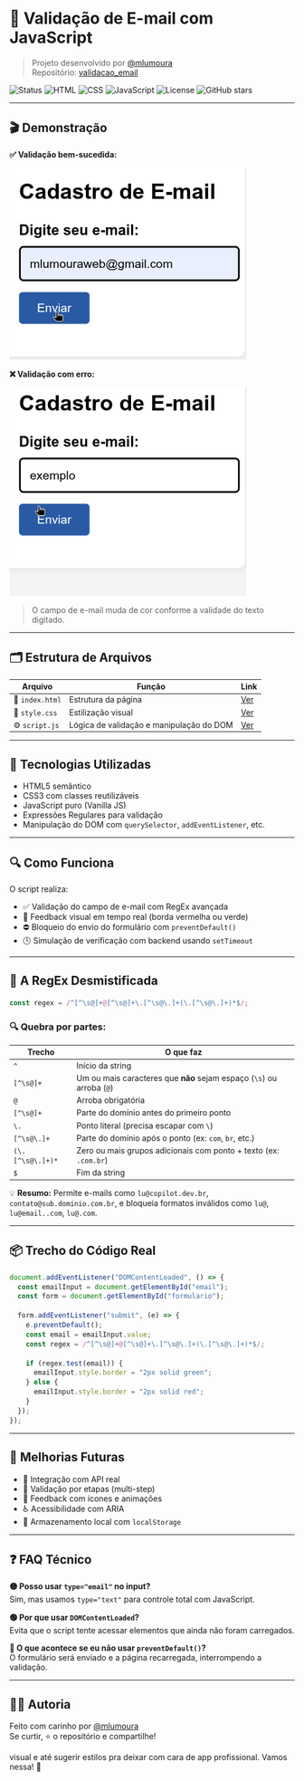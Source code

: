 # 📧 Validação de E-mail com JavaScript

> Projeto desenvolvido por [@mlumoura](https://github.com/mlumoura)  
> Repositório: [validacao_email](https://github.com/mlumoura/validacao_email)

![Status](https://img.shields.io/badge/status-em%20desenvolvimento-yellow)
![HTML](https://img.shields.io/badge/HTML5-%23E34F26.svg?&logo=html5&logoColor=white)
![CSS](https://img.shields.io/badge/CSS3-%231572B6.svg?&logo=css3&logoColor=white)
![JavaScript](https://img.shields.io/badge/JavaScript-%23F7DF1E.svg?&logo=javascript&logoColor=black)
![License](https://img.shields.io/github/license/mlumoura/validacao_email)
![GitHub stars](https://img.shields.io/github/stars/mlumoura/validacao_email?style=social)

---

## 🎬 Demonstração

**✅ Validação bem-sucedida:**

![Validação OK](./demo-valid.gif)

**❌ Validação com erro:**

![Validação com erro](./demo-error.gif)

> O campo de e-mail muda de cor conforme a validade do texto digitado.  

---

## 🗂️ Estrutura de Arquivos

| Arquivo        | Função                                      | Link |
|----------------|---------------------------------------------|------|
| 📄 `index.html` | Estrutura da página                         | [Ver](https://github.com/mlumoura/validacao_email/blob/main/index.html) |
| 🎨 `style.css`  | Estilização visual                          | [Ver](https://github.com/mlumoura/validacao_email/blob/main/style.css) |
| ⚙️ `script.js`  | Lógica de validação e manipulação do DOM    | [Ver](https://github.com/mlumoura/validacao_email/blob/main/script.js) |

---

## 🧠 Tecnologias Utilizadas

- HTML5 semântico  
- CSS3 com classes reutilizáveis  
- JavaScript puro (Vanilla JS)  
- Expressões Regulares para validação  
- Manipulação do DOM com `querySelector`, `addEventListener`, etc.

---

## 🔍 Como Funciona

O script realiza:

- ✅ Validação do campo de e-mail com RegEx avançada  
- 🔄 Feedback visual em tempo real (borda vermelha ou verde)  
- ⛔ Bloqueio do envio do formulário com `preventDefault()`  
- 🕒 Simulação de verificação com backend usando `setTimeout`

---

## 🧪 A RegEx Desmistificada

```js
const regex = /^[^\s@]+@[^\s@]+\.[^\s@\.]+(\.[^\s@\.]+)*$/;
```

### 🔍 Quebra por partes:

| Trecho                    | O que faz                                                                 |
|---------------------------|---------------------------------------------------------------------------|
| `^`                       | Início da string                                                          |
| `[^\s@]+`                 | Um ou mais caracteres que **não** sejam espaço (`\s`) ou arroba (`@`)     |
| `@`                       | Arroba obrigatória                                                        |
| `[^\s@]+`                 | Parte do domínio antes do primeiro ponto                                  |
| `\.`                      | Ponto literal (precisa escapar com `\`)                                   |
| `[^\s@\.]+`               | Parte do domínio após o ponto (ex: `com`, `br`, etc.)                     |
| `(\.[^\s@\.]+)*`          | Zero ou mais grupos adicionais com ponto + texto (ex: `.com.br`)         |
| `$`                       | Fim da string                                                             |

💡 **Resumo:** Permite e-mails como `lu@copilot.dev.br`, `contato@sub.dominio.com.br`, e bloqueia formatos inválidos como `lu@`, `lu@email..com`, `lu@.com`.

---

## 📦 Trecho do Código Real

```js
document.addEventListener("DOMContentLoaded", () => {
  const emailInput = document.getElementById("email");
  const form = document.getElementById("formulario");

  form.addEventListener("submit", (e) => {
    e.preventDefault();
    const email = emailInput.value;
    const regex = /^[^\s@]+@[^\s@]+\.[^\s@\.]+(\.[^\s@\.]+)*$/;

    if (regex.test(email)) {
      emailInput.style.border = "2px solid green";
    } else {
      emailInput.style.border = "2px solid red";
    }
  });
});
```

---

## 🚀 Melhorias Futuras

- 🔗 Integração com API real  
- 🧩 Validação por etapas (multi-step)  
- 🧠 Feedback com ícones e animações  
- ♿ Acessibilidade com ARIA  
- 💾 Armazenamento local com `localStorage`

---

## ❓ FAQ Técnico

**🟡 Posso usar `type="email"` no input?**  
Sim, mas usamos `type="text"` para controle total com JavaScript.

**🟢 Por que usar `DOMContentLoaded`?**  
Evita que o script tente acessar elementos que ainda não foram carregados.

**🔴 O que acontece se eu não usar `preventDefault()`?**  
O formulário será enviado e a página recarregada, interrompendo a validação.

---

## 👩‍💻 Autoria

Feito com carinho por [@mlumoura](https://github.com/mlumoura)  
Se curtir, ⭐ o repositório e compartilhe!

visual e até sugerir estilos pra deixar com cara de app profissional. Vamos nessa! 💙

